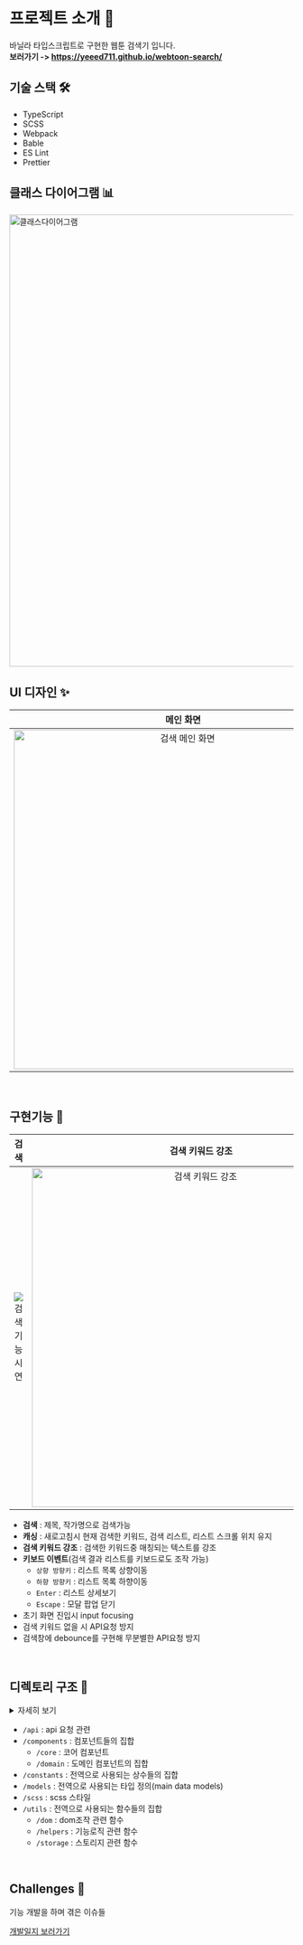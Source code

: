 # 프로젝트 소개 🙂

바닐라 타입스크립트로 구현한 웹툰 검색기 입니다.
<br>
**보러가기 -> https://yeeed711.github.io/webtoon-search/**
<br>

## 기술 스택 🛠

- TypeScript
- SCSS
- Webpack
- Bable
- ES Lint
- Prettier
  <br>

## 클래스 다이어그램 📊

<img width="800" alt="클래스다이어그램" src="https://user-images.githubusercontent.com/97894417/207247121-4d4cc632-aa98-458c-9901-65288d6fbe77.png">

<br>

## UI 디자인 ✨

|                                                                     메인 화면                                                                      |                                                                  검색 했을 때 화면                                                                   |
| :------------------------------------------------------------------------------------------------------------------------------------------------: | :--------------------------------------------------------------------------------------------------------------------------------------------------: |
| <img width="600" alt="검색 메인 화면" src="https://user-images.githubusercontent.com/97894417/206394586-e0687543-e556-4e38-b70c-79e201571514.png"> | <img width="600" alt="검색 했을때 화면" src="https://user-images.githubusercontent.com/97894417/206394582-0f707bed-3e7d-4977-a621-b8b3a7de2ee4.png"> |

<br>

## 구현기능 🦾

|                                                             검색                                                              |                                                                   검색 키워드 강조                                                                   |
| :---------------------------------------------------------------------------------------------------------------------------: | :--------------------------------------------------------------------------------------------------------------------------------------------------: |
| ![검색기능시연](https://user-images.githubusercontent.com/97894417/206393584-e4122069-ecec-46c4-b791-b5cbc331df6b.gif) | <img width="600" alt="검색 키워드 강조" src="https://user-images.githubusercontent.com/97894417/206393836-9966f661-2eba-4a35-ac4d-57b8c5074b47.png"> |

- **검색** : 제목, 작가명으로 검색가능
- **캐싱** : 새로고침시 현재 검색한 키워드, 검색 리스트, 리스트 스크롤 위치 유지
- **검색 키워드 강조** : 검색한 키워드중 매칭되는 텍스트를 강조
- **키보드 이벤트**(검색 결과 리스트를 키보드로도 조작 가능)
  - `상향 방향키` : 리스트 목록 상향이동
  - `하향 방향키` : 리스트 목록 하향이동
  - `Enter` : 리스트 상세보기
  - `Escape` : 모달 팝업 닫기
- 초기 화면 진입시 input focusing
- 검색 키워드 없을 시 API요청 방지
- 검색창에 debounce를 구현해 무분별한 API요청 방지

<br>

## 디렉토리 구조 📁

<details markdown="1">
<summary>자세히 보기</summary>

```
├── 📁 public
│   ├── favicon.ico
│   └── index.html
├── 📁 src
│   ├── App.ts
│   ├── main.ts
│   ├── custom.d.ts
│   ├── 📁 api
│   │   └── index.ts
│   ├── 📁 components
│   │   ├── 📁 core
│   │   │   ├── Component.ts
│   │   │   └── index.ts
│   │   ├── index.ts
│   │   ├── 📁 message
│   │   │   ├── 📁 ErrorMeg
│   │   │   └── index.ts
│   │   └── 📁 domain
│   │       ├── 📁 search
│   │       │   ├── 📁 SearchInput
│   │       │   ├── 📁 SearchItemInfo
│   │       │   └── 📁 SearchResult
│   │       └── index.ts
│   ├── 📁 constants
│   ├── 📁 models
│   ├── 📁 scss
│   └── 📁 utils
│       ├── 📁 dom
│       ├── 📁 helpers
│       ├── 📁 storage
│       └── index.ts
└── README.md
```

</details>

- `/api` : api 요청 관련
- `/components` : 컴포넌트들의 집합
  - `/core` : 코어 컴포넌트
  - `/domain` : 도메인 컴포넌트의 집합
- `/constants` : 전역으로 사용되는 상수들의 집합
- `/models` : 전역으로 사용되는 타입 정의(main data models)
- `/scss` : scss 스타일
- `/utils` : 전역으로 사용되는 함수들의 집합
  - `/dom` : dom조작 관련 함수
  - `/helpers` : 기능로직 관련 함수
  - `/storage` : 스토리지 관련 함수

<br>

## Challenges 🫠

기능 개발을 하며 겪은 이슈들

[개발일지 보러가기](https://www.notion.so/yeeed/294cc6369a5e45c296305059c279393f)
